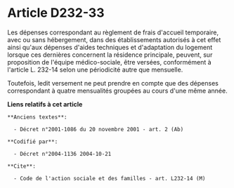# Article D232-33

Les dépenses correspondant au règlement de frais d'accueil temporaire, avec ou sans hébergement, dans des établissements
autorisés à cet effet ainsi qu'aux dépenses d'aides techniques et d'adaptation du logement lorsque ces dernières concernent
la résidence principale, peuvent, sur proposition de l'équipe médico-sociale, être versées, conformément à l'article L.
232-14 selon une périodicité autre que mensuelle.

Toutefois, ledit versement ne peut prendre en compte que des dépenses correspondant à quatre mensualités groupées au cours
d'une même année.

**Liens relatifs à cet article**

	**Anciens textes**:

	  - Décret n°2001-1086 du 20 novembre 2001 - art. 2 (Ab)

	**Codifié par**:

	  - Décret n°2004-1136 2004-10-21

	**Cite**:

	  - Code de l'action sociale et des familles - art. L232-14 (M)
